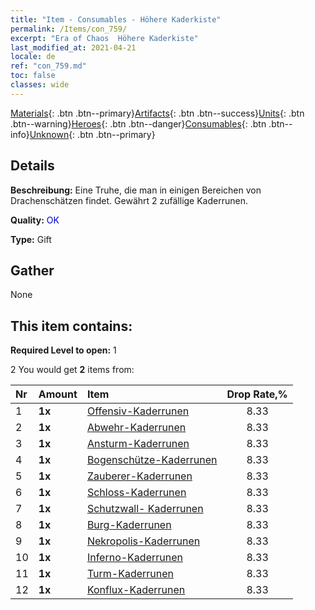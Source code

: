 ```yaml
---
title: "Item - Consumables - Höhere Kaderkiste"
permalink: /Items/con_759/
excerpt: "Era of Chaos  Höhere Kaderkiste"
last_modified_at: 2021-04-21
locale: de
ref: "con_759.md"
toc: false
classes: wide
---
```

 [Materials](/de/Items/){: .btn .btn--primary}[Artifacts](/de/Items/Artifacts/){: .btn .btn--success}[Units](/de/Items/Units/){: .btn .btn--warning}[Heroes](/de/Items/Heroes/){: .btn .btn--danger}[Consumables](/de/Items/Consumables/){: .btn .btn--info}[Unknown](/de/Items/Unknown/){: .btn .btn--primary}

## Details
 **Beschreibung:** Eine Truhe, die man in einigen Bereichen von Drachenschätzen findet. Gewährt 2 zufällige Kaderrunen.

 **Quality:** <span style="color: #0000CD">OK</span>

 **Type:** Gift

## Gather

  None

## This item contains:

 **Required Level to open:** 1

 2 You would get **2** items  from:

  | Nr | Amount |     Item    | Drop Rate,% |
  |:---|:-------|:------------|:---------:|
  | 1 |  **1x** | [Offensiv-Kaderrunen](/de/Items/con_734/) | 8.33 | 
  | 2 |  **1x** | [Abwehr-Kaderrunen](/de/Items/con_739/) | 8.33 | 
  | 3 |  **1x** | [Ansturm-Kaderrunen](/de/Items/con_741/) | 8.33 | 
  | 4 |  **1x** | [Bogenschütze-Kaderrunen](/de/Items/con_742/) | 8.33 | 
  | 5 |  **1x** | [Zauberer-Kaderrunen](/de/Items/con_746/) | 8.33 | 
  | 6 |  **1x** | [Schloss-Kaderrunen](/de/Items/con_752/) | 8.33 | 
  | 7 |  **1x** | [Schutzwall- Kaderrunen](/de/Items/con_753/) | 8.33 | 
  | 8 |  **1x** | [Burg-Kaderrunen](/de/Items/con_754/) | 8.33 | 
  | 9 |  **1x** | [Nekropolis-Kaderrunen](/de/Items/con_755/) | 8.33 | 
  | 10 |  **1x** | [Inferno-Kaderrunen](/de/Items/con_777/) | 8.33 | 
  | 11 |  **1x** | [Turm-Kaderrunen](/de/Items/con_785/) | 8.33 | 
  | 12 |  **1x** | [Konflux-Kaderrunen](/de/Items/con_791/) | 8.33 | 
